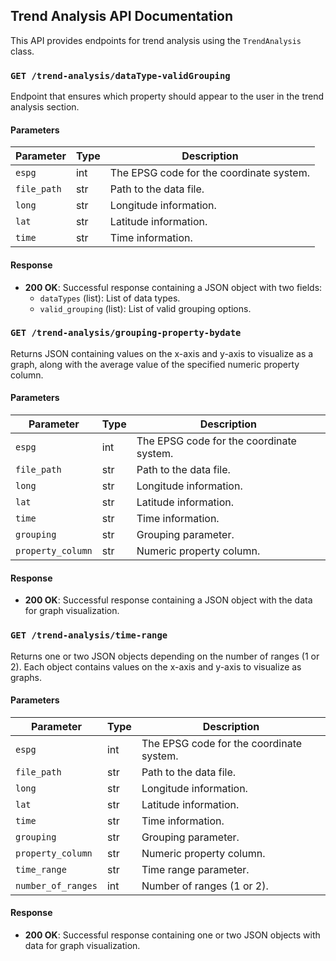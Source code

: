 ## Trend Analysis API Documentation

This API provides endpoints for trend analysis using the `TrendAnalysis` class.

### `GET /trend-analysis/dataType-validGrouping`
Endpoint that ensures which property should appear to the user in the trend analysis section.

#### Parameters
| Parameter        | Type | Description                                        |
|------------------|------|----------------------------------------------------|
| `espg`           | int  | The EPSG code for the coordinate system.           |
| `file_path`      | str  | Path to the data file.                             |
| `long`           | str  | Longitude information.                             |
| `lat`            | str  | Latitude information.                              |
| `time`           | str  | Time information.                                  |

#### Response

- **200 OK**: Successful response containing a JSON object with two fields:
  - `dataTypes` (list): List of data types.
  - `valid_grouping` (list): List of valid grouping options.

### `GET /trend-analysis/grouping-property-bydate`

Returns JSON containing values on the x-axis and y-axis to visualize as a graph, along with the average value of the specified numeric property column.

#### Parameters

| Parameter        | Type | Description                                        |
|------------------|------|----------------------------------------------------|
| `espg`           | int  | The EPSG code for the coordinate system.           |
| `file_path`      | str  | Path to the data file.                             |
| `long`           | str  | Longitude information.                             |
| `lat`            | str  | Latitude information.                              |
| `time`           | str  | Time information.                                  |
| `grouping`       | str  | Grouping parameter.                                |
| `property_column`| str  | Numeric property column.                           |

#### Response

- **200 OK**: Successful response containing a JSON object with the data for graph visualization.

### `GET /trend-analysis/time-range`
Returns one or two JSON objects depending on the number of ranges (1 or 2). Each object contains values on the x-axis and y-axis to visualize as graphs.

#### Parameters
| Parameter        | Type | Description                                        |
|------------------|------|----------------------------------------------------|
| `espg`           | int  | The EPSG code for the coordinate system.           |
| `file_path`      | str  | Path to the data file.                             |
| `long`           | str  | Longitude information.                             |
| `lat`            | str  | Latitude information.                              |
| `time`           | str  | Time information.                                  |
| `grouping`       | str  | Grouping parameter.                                |
| `property_column`| str  | Numeric property column.                           |
| `time_range`     | str  | Time range parameter.                              |
| `number_of_ranges`| int | Number of ranges (1 or 2).                         |

#### Response

- **200 OK**: Successful response containing one or two JSON objects with data for graph visualization.
